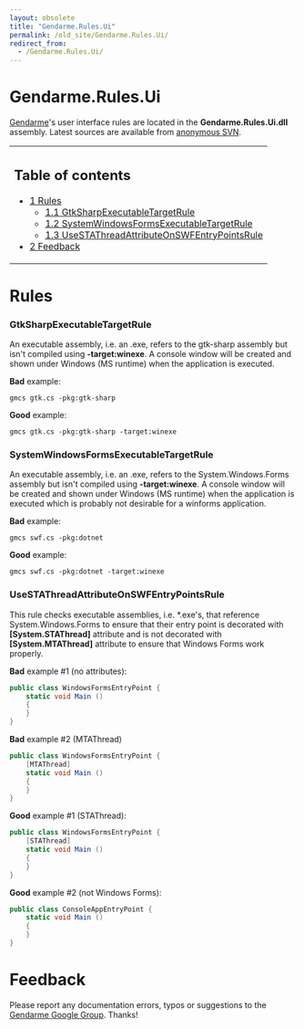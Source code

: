 ```yaml
---
layout: obsolete
title: "Gendarme.Rules.Ui"
permalink: /old_site/Gendarme.Rules.Ui/
redirect_from:
  - /Gendarme.Rules.Ui/
---
```


Gendarme.Rules.Ui
=================

[Gendarme]({{site.github.url}}/old_site/Gendarme "Gendarme")'s user interface rules are located in the **Gendarme.Rules.Ui.dll** assembly. Latest sources are available from [anonymous SVN](http://anonsvn.mono-project.com/viewcvs/trunk/mono-tools/gendarme/rules/Gendarme.Rules.Ui/).

<table>
<col width="100%" />
<tbody>
<tr class="odd">
<td align="left"><h2>Table of contents</h2>
<ul>
<li><a href="#rules">1 Rules</a>
<ul>
<li><a href="#gtksharpexecutabletargetrule">1.1 GtkSharpExecutableTargetRule</a></li>
<li><a href="#systemwindowsformsexecutabletargetrule">1.2 SystemWindowsFormsExecutableTargetRule</a></li>
<li><a href="#usestathreadattributeonswfentrypointsrule">1.3 UseSTAThreadAttributeOnSWFEntryPointsRule</a></li>
</ul></li>
<li><a href="#feedback">2 Feedback</a></li>
</ul></td>
</tr>
</tbody>
</table>

Rules
=====

### GtkSharpExecutableTargetRule

An executable assembly, i.e. an .exe, refers to the gtk-sharp assembly but isn't compiled using **-target:winexe**. A console window will be created and shown under Windows (MS runtime) when the application is executed.

**Bad** example:

    gmcs gtk.cs -pkg:gtk-sharp

**Good** example:

    gmcs gtk.cs -pkg:gtk-sharp -target:winexe

### SystemWindowsFormsExecutableTargetRule

An executable assembly, i.e. an .exe, refers to the System.Windows.Forms assembly but isn't compiled using **-target:winexe**. A console window will be created and shown under Windows (MS runtime) when the application is executed which is probably not desirable for a winforms application.

**Bad** example:

    gmcs swf.cs -pkg:dotnet

**Good** example:

    gmcs swf.cs -pkg:dotnet -target:winexe

### UseSTAThreadAttributeOnSWFEntryPointsRule

This rule checks executable assemblies, i.e. \*.exe's, that reference System.Windows.Forms to ensure that their entry point is decorated with **[System.STAThread]** attribute and is not decorated with **[System.MTAThread]** attribute to ensure that Windows Forms work properly.

**Bad** example \#1 (no attributes):

``` csharp
public class WindowsFormsEntryPoint {
    static void Main ()
    {
    }
}
```

**Bad** example \#2 (MTAThread)

``` csharp
public class WindowsFormsEntryPoint {
    [MTAThread]
    static void Main ()
    {
    }
}
```

**Good** example \#1 (STAThread):

``` csharp
public class WindowsFormsEntryPoint {
    [STAThread]
    static void Main ()
    {
    }
}
```

**Good** example \#2 (not Windows Forms):

``` csharp
public class ConsoleAppEntryPoint {
    static void Main ()
    {
    }
}
```

Feedback
========

Please report any documentation errors, typos or suggestions to the [Gendarme Google Group](http://groups.google.com/group/gendarme). Thanks!

